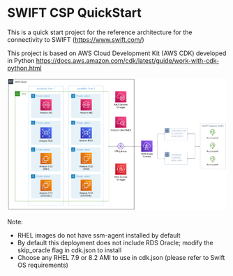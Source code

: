 
# SWIFT CSP QuickStart  

This is a quick start project for the reference architecture for the connectivity to SWIFT (https://www.swift.com/)

This project is based on AWS Cloud Development Kit (AWS CDK) developed in Python 
https://docs.aws.amazon.com/cdk/latest/guide/work-with-cdk-python.html


![Architecture](./docs/images/figure1.png)

Note:
- RHEL images do not have ssm-agent installed by default
- By default this deployment does not include RDS Oracle; modify the skip_oracle flag in cdk.json to install
- Choose any RHEL 7.9 or 8.2 AMI to use in cdk.json (please refer to Swift OS requirements)
